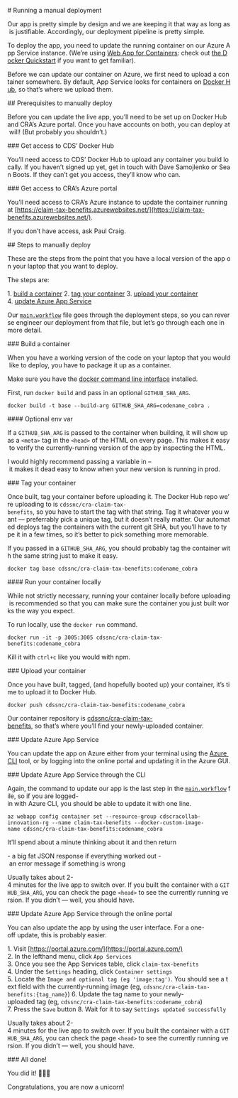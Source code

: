 # Running a manual deployment

Our app is pretty simple by design and we are keeping it that way as long as is justifiable. Accordingly, our deployment pipeline is pretty simple.

To deploy the app, you need to update the running container on our Azure App Service instance. (We’re using [Web App for Containers](https://azure.microsoft.com/en-ca/services/app-service/containers/): check out [the Docker Quickstart](https://docs.microsoft.com/en-us/azure/app-service/containers/quickstart-docker-go) if you want to get familiar).

Before we can update our container on Azure, we first need to upload a container somewhere. By default, App Service looks for containers on [Docker Hub](https://hub.docker.com/), so that’s where we upload them.

## Prerequisites to manually deploy

Before you can update the live app, you’ll need to be set up on Docker Hub and CRA’s Azure portal. Once you have accounts on both, you can deploy at will! (But probably you shouldn’t.)

### Get access to CDS’ Docker Hub

You’ll need access to CDS’ Docker Hub to upload any container you build locally. If you haven’t signed up yet, get in touch with Dave Samojlenko or Sean Boots. If they can’t get you access, they’ll know who can.

### Get access to CRA’s Azure portal

You’ll need access to CRA’s Azure instance to update the container running at [https://claim-tax-benefits.azurewebsites.net/](https://claim-tax-benefits.azurewebsites.net/).

If you don’t have access, ask Paul Craig.

## Steps to manually deploy

These are the steps from the point that you have a local version of the app on your laptop that you want to deploy.

The steps are:

1. [build a container](https://github.com/cds-snc/cra-claim-tax-benefits/blob/master/DEPLOY.md#build-a-container)
2. [tag your container](https://github.com/cds-snc/cra-claim-tax-benefits/blob/master/DEPLOY.md#tag-your-container)
3. [upload your container](https://github.com/cds-snc/cra-claim-tax-benefits/blob/master/DEPLOY.md#upload-your-container)
4. [update Azure App Service](https://github.com/cds-snc/cra-claim-tax-benefits/blob/master/DEPLOY.md#update-azure-app-service)

Our [`main.workflow`](https://raw.githubusercontent.com/cds-snc/cra-claim-tax-benefits/master/.github/main.workflow) file goes through the deployment steps, so you can reverse engineer our deployment from that file, but let’s go through each one in more detail.

### Build a container

When you have a working version of the code on your laptop that you would like to deploy, you have to package it up as a container.

Make sure you have the [docker command line interface](https://docs.docker.com/engine/reference/commandline/cli/) installed.

First, run `docker build` and pass in an optional `GITHUB_SHA_ARG`.

```
docker build -t base --build-arg GITHUB_SHA_ARG=codename_cobra .
```

#### Optional env var

If a `GITHUB_SHA_ARG` is passed to the container when building, it will show up as a `<meta>` tag in the `<head>` of the HTML on every page. This makes it easy to verify the currently-running version of the app by inspecting the HTML.

I would highly recommend passing a variable in – it makes it dead easy to know when your new version is running in prod.

### Tag your container

Once built, tag your container before uploading it. The Docker Hub repo we’re uploading to is `cdssnc/cra-claim-tax-benefits`, so you have to start the tag with that string. Tag it whatever you want — preferrably pick a unique tag, but it doesn’t really matter. Our automated deploys tag the containers with the current git SHA, but you’ll have to type it in a few times, so it’s better to pick something more memorable.

If you passed in a `GITHUB_SHA_ARG`, you should probably tag the container with the same string just to make it easy.

```
docker tag base cdssnc/cra-claim-tax-benefits:codename_cobra
```

#### Run your container locally

While not strictly necessary, running your container locally before uploading is recommended so that you can make sure the container you just built works the way you expect.

To run locally, use the `docker run` command.

```
docker run -it -p 3005:3005 cdssnc/cra-claim-tax-benefits:codename_cobra
```

Kill it with `ctrl+c` like you would with npm.

### Upload your container

Once you have built, tagged, (and hopefully booted up) your container, it’s time to upload it to Docker Hub.

```
docker push cdssnc/cra-claim-tax-benefits:codename_cobra
```

Our container repository is [cdssnc/cra-claim-tax-benefits](https://cloud.docker.com/u/cdssnc/repository/docker/cdssnc/cra-claim-tax-benefits), so that’s where you’ll find your newly-uploaded container.

### Update Azure App Service

You can update the app on Azure either from your terminal using the [Azure CLI](https://docs.microsoft.com/en-us/cli/azure/install-azure-cli?view=azure-cli-latest) tool, or by logging into the online portal and updating it in the Azure GUI.

### Update Azure App Service through the CLI

Again, the command to update our app is the last step in the [`main.workflow`](https://raw.githubusercontent.com/cds-snc/cra-claim-tax-benefits/master/.github/main.workflow) file, so if you are logged-in with Azure CLI, you should be able to update it with one line.

```
az webapp config container set --resource-group cdscracollab-innovation-rg --name claim-tax-benefits --docker-custom-image-name cdssnc/cra-claim-tax-benefits:codename_cobra
```

It’ll spend about a minute thinking about it and then return

- a big fat JSON response if everything worked out
- an error message if something is wrong

Usually takes about 2-4 minutes for the live app to switch over. If you built the container with a `GITHUB_SHA_ARG`, you can check the page `<head>` to see the currently running version. If you didn’t — well, you should have.

### Update Azure App Service through the online portal

You can also update the app by using the user interface. For a one-off update, this is probably easier.

1. Visit [https://portal.azure.com/](https://portal.azure.com/)
2. In the lefthand menu, click `App Services`
3. Once you see the App Services table, click `claim-tax-benefits`
4. Under the `Settings` heading, click `Container settings`
5. Locate the `Image and optional tag (eg 'image:tag')`. You should see a text field with the currently-running image (eg, `cdssnc/cra-claim-tax-benefits:{tag_name}`)
6. Update the tag name to your newly-uploaded tag (eg, `cdssnc/cra-claim-tax-benefits:codename_cobra`)
7. Press the `Save` button
8. Wait for it to say `Settings updated successfully`

Usually takes about 2-4 minutes for the live app to switch over. If you built the container with a `GITHUB_SHA_ARG`, you can check the page `<head>` to see the currently running version. If you didn’t — well, you should have.

### All done!

You did it! 🍕🍻🎉

Congratulations, you are now a unicorn!

